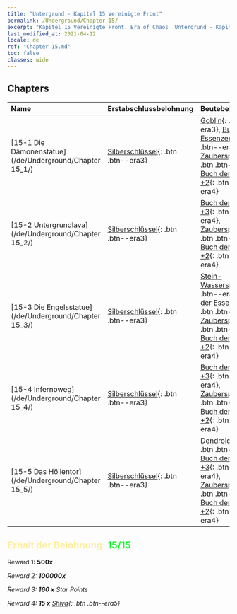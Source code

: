 ```yaml
---
title: "Untergrund - Kapitel 15 Vereinigte Front"
permalink: /Underground/Chapter 15/
excerpt: "Kapitel 15 Vereinigte Front. Era of Chaos  Untergrund - Kapitel 15. Vereinigte Front"
last_modified_at: 2021-04-12
locale: de
ref: "Chapter 15.md"
toc: false
classes: wide
---
```


## Chapters

  | Name |  Erstabschlussbelohnung | Beutebelohnung |
  |:------------|:------------|:------------| 
  | [15-1 Die Dämonenstatue](/de/Underground/Chapter 15_1/) | [Silberschlüssel](/de/Items/con_693/){: .btn .btn--era3} | [Goblin](/de/Items/unt_217/){: .btn .btn--era3}, [Buch der Essenzen +3](/de/Items/mat_60/){: .btn .btn--era4}, [Zauberspruchrollen](/de/Items/con_694/){: .btn .btn--era3}, [Buch der Essenzen +2](/de/Items/mat_53/){: .btn .btn--era4} |
  | [15-2 Untergrundlava](/de/Underground/Chapter 15_2/) | [Silberschlüssel](/de/Items/con_693/){: .btn .btn--era3} | [Buch der Essenzen +3](/de/Items/mat_60/){: .btn .btn--era4}, [Zauberspruchrollen](/de/Items/con_694/){: .btn .btn--era3}, [Buch der Essenzen +2](/de/Items/mat_53/){: .btn .btn--era4} |
  | [15-3 Die Engelsstatue](/de/Underground/Chapter 15_3/) | [Silberschlüssel](/de/Items/con_693/){: .btn .btn--era3} | [Stein-Wasserspeier](/de/Items/unt_236/){: .btn .btn--era4}, [Buch der Essenzen +3](/de/Items/mat_60/){: .btn .btn--era4}, [Zauberspruchrollen](/de/Items/con_694/){: .btn .btn--era3}, [Buch der Essenzen +2](/de/Items/mat_53/){: .btn .btn--era4} |
  | [15-4 Infernoweg](/de/Underground/Chapter 15_4/) | [Silberschlüssel](/de/Items/con_693/){: .btn .btn--era3} | [Buch der Essenzen +3](/de/Items/mat_60/){: .btn .btn--era4}, [Zauberspruchrollen](/de/Items/con_694/){: .btn .btn--era3}, [Buch der Essenzen +2](/de/Items/mat_53/){: .btn .btn--era4} |
  | [15-5 Das Höllentor](/de/Underground/Chapter 15_5/) | [Silberschlüssel](/de/Items/con_693/){: .btn .btn--era3} | [Dendroidenwache](/de/Items/unt_203/){: .btn .btn--era4}, [Buch der Essenzen +3](/de/Items/mat_60/){: .btn .btn--era4}, [Zauberspruchrollen](/de/Items/con_694/){: .btn .btn--era3}, [Buch der Essenzen +2](/de/Items/mat_53/){: .btn .btn--era4} |


## <span style="color: #ffeea0">Erhalt der Belohnung: </span><span style="color: #27f73a">15/15</span>

 Reward 1:  **500x** <i class="fas fa-gem"/>

 Reward 2:  **100000x** <i class="fas fa-coins"/>

 Reward 3: **160 x** Star Points

 Reward 4: **15 x** [Shiva](/de/Items/her_376/){: .btn .btn--era5}

